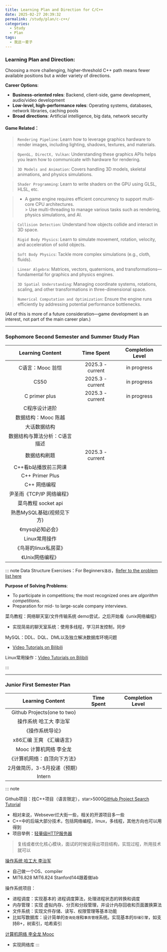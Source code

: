 ```yaml
---
title: Learning Plan and Direction for C/C++
date: 2025-02-27 20:39:32
permalink: /study/plan/c-c++/
categories:
  - Study
  - Plan
tags:
  - 我这一辈子
---
```

### Learning Plan and Direction:

Choosing a more challenging, higher-threshold C++ path means fewer available positions but a wider variety of directions.

**Career Options**:
- **Business-oriented roles**: Backend, client-side, game development, audio/video development
- **Low-level, high-performance roles**: Operating systems, databases, network libraries, caching pools
- **Broad directions**: Artificial intelligence, big data, network security

#### Game Related：

> `Rendering Pipeline`: Learn how to leverage graphics hardware to render images, including lighting, shadows, textures, and materials.

> `OpenGL, DirectX, Vulkan`: Understanding these graphics APIs helps you learn how to communicate with hardware for rendering.

> `3D Models and Animation`: Covers handling 3D models, skeletal animations, and physics simulations.

> `Shader Programming`: Learn to write shaders on the GPU using GLSL, HLSL, etc.

> - A game engine requires efficient concurrency to support multi-core CPU architectures.  
    >   Use multi-threading to manage various tasks such as rendering, physics simulations, and AI.

> `Collision Detection`: Understand how objects collide and interact in 3D space.

> `Rigid Body Physics`: Learn to simulate movement, rotation, velocity, and acceleration of solid objects.

> `Soft Body Physics`: Tackle more complex simulations (e.g., cloth, fluids).

> `Linear Algebra`: Matrices, vectors, quaternions, and transformations—fundamental for graphics and physics engines.

> `3D Spatial Understanding`: Managing coordinate systems, rotations, scaling, and other transformations in three-dimensional space.

> `Numerical Computation and Optimization`: Ensure the engine runs efficiently by addressing potential performance bottlenecks.

(All of this is more of a future consideration—game development is an interest, not part of the main career plan.)

------

### Sophomore Second Semester and Summer Study Plan

|     **Learning Content**     |     **Time Spent**     | **Completion Level** |
|:----------------:|:----------------:|:--------------------:|
|   C语言：Mooc 翁恺    | 2025.3 - current |     in progress      |
|       CS50       | 2025.3 - current |     in progress      |
|  C primer plus   | 2025.3 - current |     in progress      |
|     C程序设计进阶      |                  |                      |
|   数据结构：Mooc 陈越   |                  |                      |
|      大话数据结构      |                  |                      |
| 数据结构与算法分析：C语言描述  |                  |                      |
|      数据结构刷题      | 2025.3 - current |                      |
|   C++看b站播放前三网课   |                  |                      |
| C++ Primer Plus  |                  |                      |
|     C++ 网络编程     |                  |                      |
| 尹圣雨《TCP/IP 网络编程》 |                  |                      |
| 菜鸟教程 socket api  |                  |                      |
| 熟悉MySQL基础(视频见下方) |                  |                      |
|   《mysql必知必会》    |                  |                      |
|    Linux常用操作     |                  |                      |
|  《鸟哥的linux私房菜》   |                  |                      |
|    《Unix网络编程》    |                  |                      |

::: note
Data Structure Exercises：For Beginners`洛谷`，[Refer to the problem list here](https://www.luogu.com.cn/training/list)

**Purpose of Solving Problems**:

- To participate in competitions; the most recognized ones are *algorithm competitions*.
- Preparation for mid- to large-scale company interviews.

 菜鸟教程：网络聊天室/文件传输系统 demo尝试，之后开始看《unix网络编程》

 - 实现简易的聊天室系统：使用多线程，学习并发控制，同步

 MySQL：DDL、DQL、DML以及独立解决数据库环境问题

 - [Video Tutorials on Bilibili](https://www.bilibili.com/video/BV1iq4y1u7vj/?spm_id_from=333.337.search-card.all.click)

Linux常用操作：[Video Tutorials on Bilibili](https://www.bilibili.com/video/BV1Sv411r7vd/?spm_id_from=333.337.search-card.all.click)

::: 

------

### Junior First Semester Plan

|    **Learning Content**     | **Time Spent** | **Completion Level** |
|:---------------------------:|:--------------:|:------:|
| Github Projects(one to two) |                |        |
|        操作系统 哈工大 李治军         |                |        |
|          《操作系统导论》           |                |        |
|       x86汇编 王爽 《汇编语言》       |                |        |
|       Mooc 计算机网络 李全龙        |                |        |
|       《计算机网络：自顶向下方法》        |                |        |
|      2月做简历，3-5月投递（预期）       |                |        |
|           Intern            |                |        |

::: note

 Github项目：找C++项目（语言限定），star>5000[GitHub Project Search Tutorial](https://www.cnblogs.com/mq0036/p/18047518)

 - 相对来说，Websever烂大街一些，相关的开源项目多一些
 - C++中的后端大部分技术，包括网络编程，linux，多线程，其他方向也可以用得到
 - 项目举例：[轻量级HTTP服务器](https://github.com/eidheim/Simple-Web-Server)

 > 复线或者优化核心模块，面试的时候说得出项目结构，实现过程，所用技术就可以

 [操作系统 哈工大 李治军](https://www.bilibili.com/video/BV19r4y1b7Aw/?spm_id_from=333.337.search-card.all.click)

 - 自己做一个OS、compiler
 - MIT6.828 MIT6.824 Stanford144跟着做lab

 操作系统项目：

 - 进程调度：实现基本的 进程调度算法，处理进程状态的转换和调度
 - 内存管理：实现 虚拟内存、分页和分段管理，并设计内存回收和页面置换算法
 - 文件系统：实现文件存储、读写、权限管理等基本功能
 - 比如写数据库：设计简单的`查询处理`和`事务管理`系统。实现基本的`存储引擎`，如支持B+，树索引，哈希索引

 [计算机网络 李全龙 Mooc](https://www.icourse163.org/course/HIT-154005?from=searchPage&outVendor=zw_mooc_pcssjg_)

 - 实现网络库
::: 

